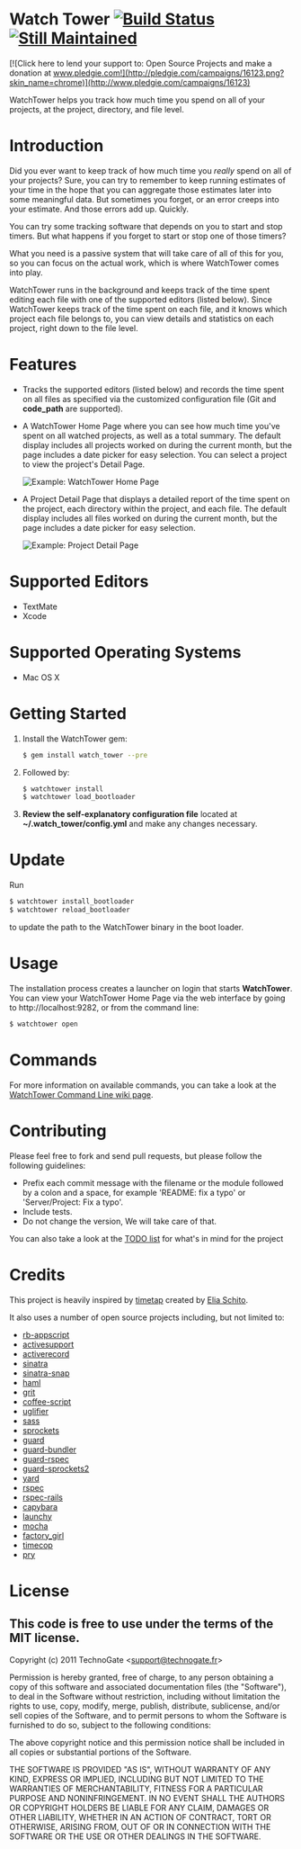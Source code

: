 # Watch Tower [![Build Status](http://travis-ci.org/TechnoGate/watch_tower.png)](http://travis-ci.org/TechnoGate/watch_tower) [![Still Maintained](http://stillmaintained.com/TechnoGate/watch_tower.png)](http://stillmaintained.com/TechnoGate/watch_tower)

[![Click here to lend your support to: Open Source Projects and make a donation at www.pledgie.com!](http://pledgie.com/campaigns/16123.png?skin_name=chrome)](http://www.pledgie.com/campaigns/16123)

WatchTower helps you track how much time you spend on all of your projects, at
the project, directory, and file level.

# Introduction

Did you ever want to keep track of how much time you _really_ spend on all of
your projects? Sure, you can try to remember to keep running estimates of your
time in the hope that you can aggregate those estimates later into some
meaningful data. But sometimes you forget, or an error creeps into your
estimate. And those errors add up. Quickly.

You can try some tracking software that depends on you to start and stop
timers. But what happens if you forget to start or stop one of those timers?

What you need is a passive system that will take care of all of this for you,
so you can focus on the actual work, which is where WatchTower comes into
play.

WatchTower runs in the background and keeps track of the time spent editing
each file with one of the supported editors (listed below). Since WatchTower
keeps track of the time spent on each file, and it knows which project each
file belongs to, you can view details and statistics on each project, right
down to the file level.

# Features

- Tracks the supported editors (listed below) and records the time spent on
  all files as specified via the customized configuration file (Git and
  __code_path__ are supported).

- A WatchTower Home Page where you can see how much time you've spent on all
  watched projects, as well as a total summary. The default display includes
  all projects worked on during the current month, but the page includes a
  date picker for easy selection. You can select a project to view the
  project's Detail Page.

  ![Example: WatchTower Home Page](http://f.cl.ly/items/1C0W1W0V2L3s3k2o313f/home_page.png)

- A Project Detail Page that displays a detailed report of the time spent on
  the project, each directory within the project, and each file. The default
  display includes all files worked on during the current month, but the page
  includes a date picker for easy selection.

  ![Example: Project Detail Page](http://f.cl.ly/items/3T263A350w261b0b2U1x/project_page.png)

# Supported Editors

- TextMate
- Xcode

# Supported Operating Systems

- Mac OS X

# Getting Started

1. Install the WatchTower gem:

    ```bash
    $ gem install watch_tower --pre
    ```
2. Followed by:

    ```bash
    $ watchtower install
    $ watchtower load_bootloader
    ```

3. __Review the self-explanatory configuration file__ located at
__~/.watch_tower/config.yml__ and make any changes necessary.

# Update

Run 

```bash
$ watchtower install_bootloader
$ watchtower reload_bootloader
```

to update the path to the WatchTower binary in the boot loader.

# Usage

The installation process creates a launcher on login that starts
__WatchTower__. You can view your WatchTower Home Page via the web interface
by going to http://localhost:9282, or from the command line:

```bash
$ watchtower open
```

# Commands

For more information on available commands, you can take a look at the
[WatchTower Command Line wiki
page](https://github.com/TechnoGate/watch_tower/wiki/WatchTower-Command-Line).

# Contributing

Please feel free to fork and send pull requests, but please follow the
following guidelines:

- Prefix each commit message with the filename or the module followed by a
  colon and a space, for example 'README: fix a typo' or 'Server/Project: Fix
  a typo'.
- Include tests.
- Do not change the version, We will take care of that.

You can also take a look at the [TODO
list](https://github.com/TechnoGate/watch_tower/blob/master/TODO) for what's
in mind for the project

# Credits

This project is heavily inspired by
[timetap](https://github.com/elia/timetap) created by [Elia
Schito](https://github.com/elia).

It also uses a number of open source
projects including, but not limited to:

- [rb-appscript](http://appscript.sourceforge.net/)
- [activesupport](https://github.com/rails/rails)
- [activerecord](https://github.com/rails/rails)
- [sinatra](https://github.com/sinatra/sinatra)
- [sinatra-snap](http://github.com/bcarlso/snap)
- [haml](http://haml-lang.com)
- [grit](https://github.com/mojombo/grit)
- [coffee-script](http://github.com/josh/ruby-coffee-script)
- [uglifier](https://github.com/lautis/uglifier)
- [sass](http://sass-lang.com)
- [sprockets](http://getsprockets.org/)
- [guard](https://github.com/guard/guard)
- [guard-bundler](https://github.com/guard/guard-bundler)
- [guard-rspec](https://github.com/guard/guard-rspec)
- [guard-sprockets2](https://github.com/stevehodgkiss/guard-sprockets2)
- [yard](http://github.com/lsegal/yard)
- [rspec](http://github.com/rspec/rspec)
- [rspec-rails](http://github.com/rspec/rspec-rails)
- [capybara](https://github.com/jnicklas/capybara)
- [launchy](https://github.com/copiousfreetime/launchy)
- [mocha](https://github.com/floehopper/mocha)
- [factory_girl](https://github.com/thoughtbot/factory_girl)
- [timecop](https://github.com/jtrupiano/timecop)
- [pry](https://github.com/pry/pry)

# License

## This code is free to use under the terms of the MIT license.

Copyright (c) 2011 TechnoGate &lt;support@technogate.fr&gt;

Permission is hereby granted, free of charge, to any person obtaining
a copy of this software and associated documentation files (the
"Software"), to deal in the Software without restriction, including
without limitation the rights to use, copy, modify, merge, publish,
distribute, sublicense, and/or sell copies of the Software, and to
permit persons to whom the Software is furnished to do so, subject to
the following conditions:

The above copyright notice and this permission notice shall be
included in all copies or substantial portions of the Software.

THE SOFTWARE IS PROVIDED "AS IS", WITHOUT WARRANTY OF ANY KIND,
EXPRESS OR IMPLIED, INCLUDING BUT NOT LIMITED TO THE WARRANTIES OF
MERCHANTABILITY, FITNESS FOR A PARTICULAR PURPOSE AND
NONINFRINGEMENT. IN NO EVENT SHALL THE AUTHORS OR COPYRIGHT HOLDERS BE
LIABLE FOR ANY CLAIM, DAMAGES OR OTHER LIABILITY, WHETHER IN AN ACTION
OF CONTRACT, TORT OR OTHERWISE, ARISING FROM, OUT OF OR IN CONNECTION
WITH THE SOFTWARE OR THE USE OR OTHER DEALINGS IN THE SOFTWARE.